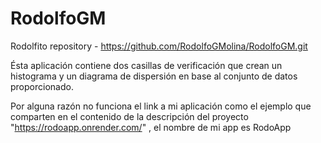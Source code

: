 # RodolfoGM
Rodolfito repository  -  https://github.com/RodolfoGMolina/RodolfoGM.git

Ésta aplicación contiene dos casillas de verificación que crean un histograma y un diagrama de dispersión en base al conjunto de datos proporcionado. 

Por alguna razón no funciona el link a mi aplicación como el ejemplo que comparten en el contenido de la descripción del proyecto "https://rodoapp.onrender.com/" , el nombre de mi app es RodoApp
